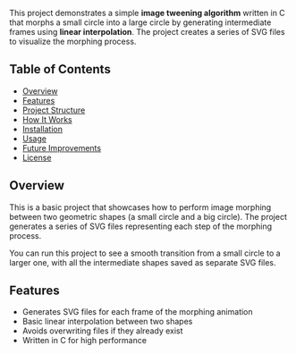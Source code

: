 This project demonstrates a simple **image tweening algorithm** written in C that morphs a small circle into a large circle by generating intermediate frames using **linear interpolation**. The project creates a series of SVG files to visualize the morphing process.

## Table of Contents
- [Overview](#overview)
- [Features](#features)
- [Project Structure](#project-structure)
- [How It Works](#how-it-works)
- [Installation](#installation)
- [Usage](#usage)
- [Future Improvements](#future-improvements)
- [License](#license)

## Overview
This is a basic project that showcases how to perform image morphing between two geometric shapes (a small circle and a big circle). The project generates a series of SVG files representing each step of the morphing process.

You can run this project to see a smooth transition from a small circle to a larger one, with all the intermediate shapes saved as separate SVG files.

## Features
- Generates SVG files for each frame of the morphing animation
- Basic linear interpolation between two shapes
- Avoids overwriting files if they already exist
- Written in C for high performance
